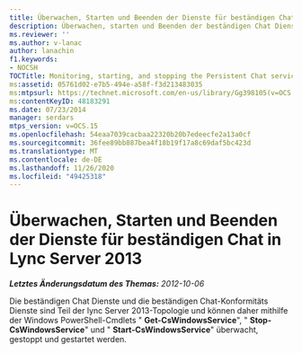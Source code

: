 ```yaml
---
title: Überwachen, Starten und Beenden der Dienste für beständigen Chat
description: Überwachen, starten und Beenden der beständigen Chat Dienste
ms.reviewer: ''
ms.author: v-lanac
author: lanachin
f1.keywords:
- NOCSH
TOCTitle: Monitoring, starting, and stopping the Persistent Chat services
ms:assetid: 05761d02-e7b5-494e-a58f-f3d213483035
ms:mtpsurl: https://technet.microsoft.com/en-us/library/Gg398105(v=OCS.15)
ms:contentKeyID: 48183291
ms.date: 07/23/2014
manager: serdars
mtps_version: v=OCS.15
ms.openlocfilehash: 54eaa7039cacbaa22320b20b7edeecfe2a13a0cf
ms.sourcegitcommit: 36fee89bb887bea4f18b19f17a8c69daf5bc423d
ms.translationtype: MT
ms.contentlocale: de-DE
ms.lasthandoff: 11/26/2020
ms.locfileid: "49425318"
---
```

# <a name="monitoring-starting-and-stopping-the-persistent-chat-services-in-lync-server-2013"></a>Überwachen, Starten und Beenden der Dienste für beständigen Chat in Lync Server 2013

<div data-xmlns="http://www.w3.org/1999/xhtml">

<div class="topic" data-xmlns="http://www.w3.org/1999/xhtml" data-msxsl="urn:schemas-microsoft-com:xslt" data-cs="https://msdn.microsoft.com/">

<div data-asp="https://msdn2.microsoft.com/asp">



</div>

<div id="mainSection">

<div id="mainBody">

<span> </span>

_**Letztes Änderungsdatum des Themas:** 2012-10-06_

Die beständigen Chat Dienste und die beständigen Chat-Konformitäts Dienste sind Teil der lync Server 2013-Topologie und können daher mithilfe der Windows PowerShell-Cmdlets " **Get-CsWindowsService**", " **Stop-CsWindowsService**" und " **Start-CsWindowsService**" überwacht, gestoppt und gestartet werden.

</div>

<span> </span>

</div>

</div>

</div>

